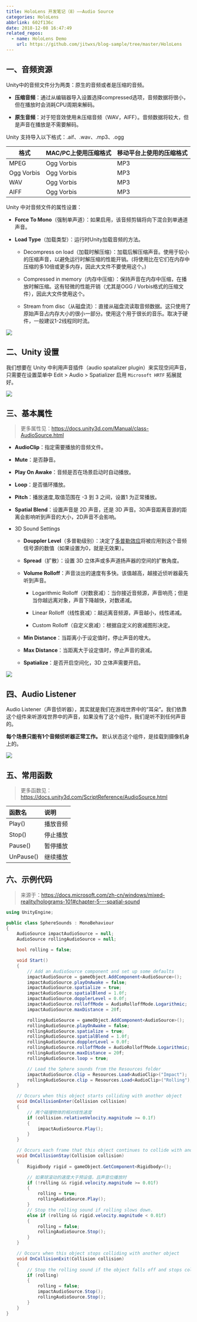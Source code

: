 ```yaml
---
title: HoloLens 开发笔记（8）——Audio Source
categories: HoloLens
abbrlink: 602f136c
date: 2018-12-08 16:47:49
related_repos:
  - name: HoloLens Demo
    url: https://github.com/jitwxs/blog-sample/tree/master/HoloLens
---
```


## 一、音频资源

Unity中的音频文件分为两类：原生的音频或者是压缩的音频。

- **压缩音频**：通过从编辑器导入设置选择compressed选项，音频数据将很小，但在播放时会消耗CPU周期来解码。

- **原生音频**：对于短音效使用未压缩音频（WAV，AIFF）。音频数据将较大，但是声音在播放是不需要解码。

Unity 支持导入以下格式：.aif、.wav、.mp3、.ogg

| 格式       | MAC/PC上使用压缩格式 | 移动平台上使用的压缩格式 |
| ---------- | -------------------- | ------------------------ |
| MPEG       | Ogg Vorbis           | MP3                      |
| Ogg Vorbis | Ogg Vorbis           | MP3                      |
| WAV        | Ogg Vorbis           | MP3                      |
| AIFF       | Ogg Vorbis           | MP3                      |

Unity 中对音频文件的属性设置：

- **Force To Mono**（强制单声道）：如果启用，该音频剪辑将向下混合到单通道声音。

- **Load Type**（加载类型）：运行时Unity加载音频的方法。
  - Decompress on load（加载时解压缩）：加载后解压缩声音。使用于较小的压缩声音，以避免运行时解压缩的性能开销。(将使用比在它们在内存中压缩的多10倍或更多内存，因此大文件不要使用这个。)

  - Compressed in memory（内存中压缩）：保持声音在内存中压缩，在播放时解压缩。这有轻微的性能开销（尤其是OGG / Vorbis格式的压缩文件），因此大文件使用这个。

  - Stream from disc（从磁盘流）：直接从磁盘流读取音频数据。这只使用了原始声音占内存大小的很小一部分。使用这个用于很长的音乐。取决于硬件，一般建议1-2线程同时流。

![](https://cdn.jsdelivr.net/gh/jitwxs/cdn/blog/posts/201811/20181119144116127.jpg)

## 二、Unity 设置

我们想要在 Unity 中利用声音插件（audio spatalizer plugin）来实现空间声音，只需要在设置菜单中 Edit > Audio > Spatializer 启用 `Microsoft HRTF` 拓展就好。

![](https://cdn.jsdelivr.net/gh/jitwxs/cdn/blog/posts/201811/20181119143038972.jpg)

## 三、基本属性

>更多属性见：https://docs.unity3d.com/Manual/class-AudioSource.html

- **AudioClip**：指定需要播放的音频文件。

- **Mute**：是否静音。

- **Play On Awake**：音频是否在场景启动时自动播放。

- **Loop**：是否循环播放。

- **Pitch**：播放速度,取值范围在 -3 到 3 之间，设置1 为正常播放。

- **Spatial Blend**：设置声音是 2D 声音，还是 3D 声音。3D声音距离音源的距离会影响听到声音的大小，2D声音不会影响。

- 3D Sound Settings

  - **Douppler Level**（多普勒级别）：决定了[多普勒效应](https://baike.baidu.com/item/多普勒效应)将被应用到这个音频信号源的数值（如果设置为0，就是无效果）。

  - **Spread**（扩散）：设置 3D 立体声或多声道扬声器的空间的扩散角度。

  - **Volume Rolloff**：声音淡出的速度有多快。该值越高，越接近侦听器最先听到声音。

    - Logarithmic Rolloff（对数衰减）：当你接近音频源，声音响亮；但是当你越远离对象，声音下降越快，对数递减。

    - Linear Rolloff（线性衰减）：越远离音频源，声音越小，线性递减。

    - Custom Rolloff（自定义衰减）：根据自定义的衰减图形决定。

  - **Min Distance**：当距离小于设定值时，停止声音的增大。

  - **Max Distance**：当距离大于设定值时，停止声音的衰减。

  - **Spatialize**：是否开启空间化，3D 立体声需要开启。

![](https://cdn.jsdelivr.net/gh/jitwxs/cdn/blog/posts/201811/20181119134743714.jpg)

## 四、Audio Listener
Audio Listener（声音侦听器），其实就是我们在游戏世界中的“耳朵”。我们依靠这个组件来听游戏世界中的声音，如果没有了这个组件，我们是听不到任何声音的。

**每个场景只能有1个音频侦听器正常工作。** 默认状态这个组件，是挂载到摄像机身上的。

![](https://cdn.jsdelivr.net/gh/jitwxs/cdn/blog/posts/201811/20181119135601147.jpg)

## 五、常用函数

>更多函数见：https://docs.unity3d.com/ScriptReference/AudioSource.html

| 函数名    | 说明     |
| :-------- | :------- |
| Play()    | 播放音频 |
| Stop()    | 停止播放 |
| Pause()   | 暂停播放 |
| UnPause() | 继续播放 |

## 六、示例代码

>来源于：https://docs.microsoft.com/zh-cn/windows/mixed-reality/holograms-101#chapter-5---spatial-sound

```csharp
using UnityEngine;

public class SphereSounds : MonoBehaviour
{
    AudioSource impactAudioSource = null;
    AudioSource rollingAudioSource = null;

    bool rolling = false;

    void Start()
    {
        // Add an AudioSource component and set up some defaults
        impactAudioSource = gameObject.AddComponent<AudioSource>();
        impactAudioSource.playOnAwake = false;
        impactAudioSource.spatialize = true;
        impactAudioSource.spatialBlend = 1.0f;
        impactAudioSource.dopplerLevel = 0.0f;
        impactAudioSource.rolloffMode = AudioRolloffMode.Logarithmic;
        impactAudioSource.maxDistance = 20f;

        rollingAudioSource = gameObject.AddComponent<AudioSource>();
        rollingAudioSource.playOnAwake = false;
        rollingAudioSource.spatialize = true;
        rollingAudioSource.spatialBlend = 1.0f;
        rollingAudioSource.dopplerLevel = 0.0f;
        rollingAudioSource.rolloffMode = AudioRolloffMode.Logarithmic;
        rollingAudioSource.maxDistance = 20f;
        rollingAudioSource.loop = true;

        // Load the Sphere sounds from the Resources folder
        impactAudioSource.clip = Resources.Load<AudioClip>("Impact");
        rollingAudioSource.clip = Resources.Load<AudioClip>("Rolling");
    }

    // Occurs when this object starts colliding with another object
    void OnCollisionEnter(Collision collision)
    {
        // 两个碰撞物体的相对线性速度
        if (collision.relativeVelocity.magnitude >= 0.1f)
        {
            impactAudioSource.Play();
        }
    }

    // Occurs each frame that this object continues to collide with another object
    void OnCollisionStay(Collision collision)
    {
        Rigidbody rigid = gameObject.GetComponent<Rigidbody>();

        // 如果球滚动的速度大于预设值，且声音位播放时
        if (!rolling && rigid.velocity.magnitude >= 0.01f)
        {
            rolling = true;
            rollingAudioSource.Play();
        }
        // Stop the rolling sound if rolling slows down.
        else if (rolling && rigid.velocity.magnitude < 0.01f)
        {
            rolling = false;
            rollingAudioSource.Stop();
        }
    }

    // Occurs when this object stops colliding with another object
    void OnCollisionExit(Collision collision)
    {
        // Stop the rolling sound if the object falls off and stops colliding.
        if (rolling)
        {
            rolling = false;
            impactAudioSource.Stop();
            rollingAudioSource.Stop();
        }
    }
}
```
